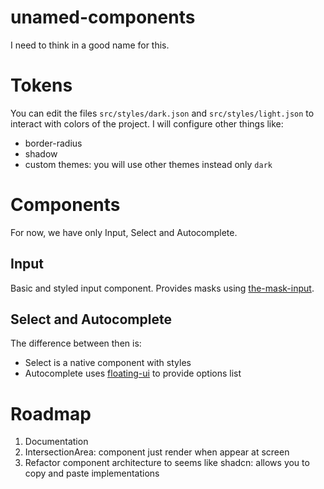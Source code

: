 # unamed-components

I need to think in a good name for this.

# Tokens

You can edit the files `src/styles/dark.json` and `src/styles/light.json` to interact with colors of the project. I will configure other things like:

-   border-radius
-   shadow
-   custom themes: you will use other themes instead only `dark`

# Components

For now, we have only Input, Select and Autocomplete.

## Input

Basic and styled input component. Provides masks using [the-mask-input](https://www.npmjs.com/package/the-mask-input).

## Select and Autocomplete

The difference between then is:

-   Select is a native component with styles
-   Autocomplete uses [floating-ui](https://floating-ui.com/) to provide options list

# Roadmap

1. Documentation
2. IntersectionArea: component just render when appear at screen
3. Refactor component architecture to seems like shadcn: allows you to copy and paste implementations

